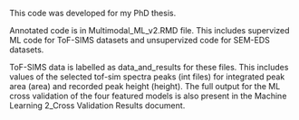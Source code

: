 This code was developed for my PhD thesis. 

Annotated code is in Multimodal_ML_v2.RMD file. This includes supervized ML code for ToF-SIMS datasets and unsupervized code for SEM-EDS datasets. 

ToF-SIMS data is labelled as data_and_results for these files. This includes values of the selected tof-sim spectra peaks (int files) for integrated peak area (area) and recorded peak height (height). The full output for the ML cross validation of the four featured models is also present in the Machine Learning 2_Cross Validation Results document.
